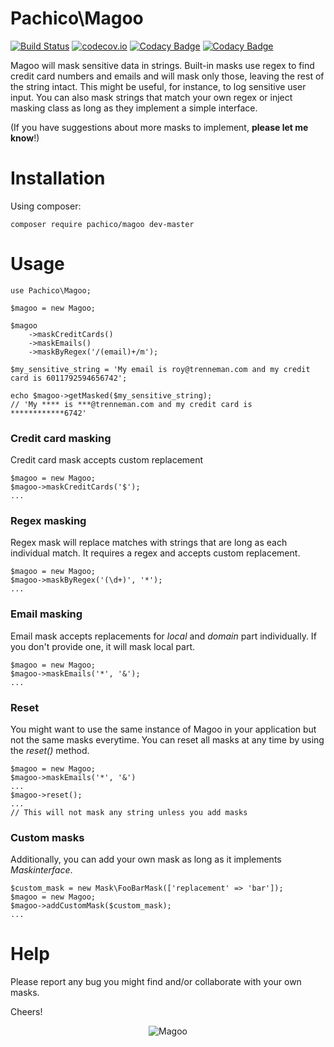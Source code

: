 # Pachico\Magoo

[![Build Status](https://travis-ci.org/pachico/magoo.svg?branch=master)](https://travis-ci.org/pachico/magoo) [![codecov.io](https://codecov.io/github/pachico/magoo/coverage.svg?branch=master)](https://codecov.io/github/pachico/magoo?branch=master) [![Codacy Badge](https://api.codacy.com/project/badge/grade/226d0d2e91354a8eac06569a115c056c)](https://www.codacy.com/app/pachico/magoo) [![Codacy Badge](https://api.codacy.com/project/badge/coverage/226d0d2e91354a8eac06569a115c056c)](https://www.codacy.com/app/pachico/magoo)

Magoo will mask sensitive data in strings. Built-in masks use regex to find credit card numbers and emails and will mask only those, leaving the rest of the string intact.  This might be useful, for instance, to log sensitive user input.
You can also mask strings that match your own regex or inject masking class as long as they implement a simple interface.


(If you have suggestions about more masks to implement, **please let me know**!)

# Installation
Using composer:

	composer require pachico/magoo dev-master

# Usage

	use Pachico\Magoo;
	
	$magoo = new Magoo;

	$magoo
		->maskCreditCards()
		->maskEmails()
		->maskByRegex('/(email)+/m');

	$my_sensitive_string = 'My email is roy@trenneman.com and my credit card is 6011792594656742';
	
	echo $magoo->getMasked($my_sensitive_string);
	// 'My **** is ***@trenneman.com and my credit card is ************6742'

### Credit card masking

Credit card mask accepts custom replacement

	$magoo = new Magoo;
	$magoo->maskCreditCards('$');
	...

### Regex masking
Regex mask will replace matches with strings that are long as each individual match.
It requires a regex and accepts custom replacement.

	$magoo = new Magoo;
	$magoo->maskByRegex('(\d+)', '*');
	...

### Email masking 
Email mask accepts replacements for *local* and *domain* part individually.
If you don't provide one, it will mask local part.

	$magoo = new Magoo;
	$magoo->maskEmails('*', '&');
	...

### Reset
You might want to use the same instance of Magoo in your application but not the same masks everytime.
You can reset all masks at any time by using the *reset()* method.

	$magoo = new Magoo;
	$magoo->maskEmails('*', '&')
	...
	$magoo->reset();
	...
	// This will not mask any string unless you add masks

### Custom masks
Additionally, you can add your own mask as long as it implements *Maskinterface*.

	$custom_mask = new Mask\FooBarMask(['replacement' => 'bar']);
	$magoo = new Magoo;
	$magoo->addCustomMask($custom_mask);
	...

# Help
Please report any bug you might find and/or collaborate with your own masks.

Cheers!

<p align="center">
  <img src="https://camo.githubusercontent.com/2bc8f355f403cd00bafaee23fbf279ed69567f65/687474703a2f2f692e696d6775722e636f6d2f4378693836674a2e706e67" alt="Magoo"/>
</p>

